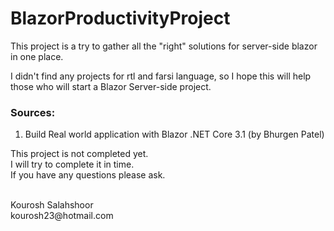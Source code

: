 # BlazorProductivityProject

This project is a try to gather all the "right" solutions for server-side blazor in one place.

I didn't find any projects for rtl and farsi language, so I hope this will help those who will start a Blazor Server-side project.

<h3>Sources:</h3>
<ol>
  <li>Build Real world application with Blazor .NET Core 3.1 (by Bhurgen Patel)</li>
  </ol>

This project is not completed yet.
<br/>
I will try to complete it in time.
<br/>
If you have any questions please ask.

<br/>
Kourosh Salahshoor
<br/>
kourosh23@hotmail.com
